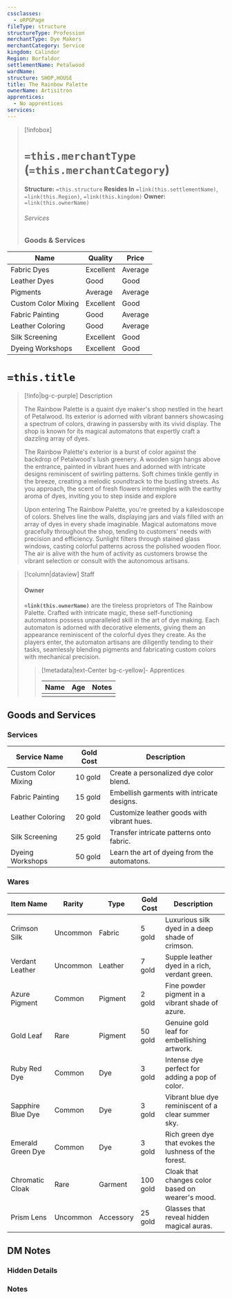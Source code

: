 ```yaml
---
cssclasses:
  - oRPGPage
fileType: structure
structureType: Profession
merchantType: Dye Makers
merchantCategory: Service
kingdom: Calindor
Region: Borfaldor
settlementName: Petalwood
wardName: 
structure: SHOP,HOUSE
title: The Rainbow Palette
ownerName: Artisitron
apprentices:
  - No apprentices
services: 
---
```



> [!infobox] 
> # `=this.merchantType` (`=this.merchantCategory`)
> **Structure:** `=this.structure`
> **Resides In** `=link(this.settlementName)`, `=link(this.Region)`, `=link(this.kingdom)`
>  **Owner:** `=link(this.ownerName)`
> ###### Services 
> ### Goods & Services
|Name|Quality|Price|
|--------------------|-----------|----------------|
| Fabric Dyes         | Excellent | Average |
| Leather Dyes        | Good      | Good    |
| Pigments            | Average   | Average |
| Custom Color Mixing | Excellent | Good    |
| Fabric Painting     | Good      | Average |
| Leather Coloring    | Good      | Average |
| Silk Screening      | Excellent | Good    |
| Dyeing Workshops    | Excellent | Good    |

 

# `=this.title`
> [!info|bg-c-purple] Description
> 
> The Rainbow Palette is a quaint dye maker's shop nestled in the heart of Petalwood. Its exterior is adorned with vibrant banners showcasing a spectrum of colors, drawing in passersby with its vivid display. The shop is known for its magical automatons that expertly craft a dazzling array of dyes.
> 
> The Rainbow Palette's exterior is a burst of color against the backdrop of Petalwood's lush greenery. A wooden sign hangs above the entrance, painted in vibrant hues and adorned with intricate designs reminiscent of swirling patterns. Soft chimes tinkle gently in the breeze, creating a melodic soundtrack to the bustling streets. As you approach, the scent of fresh flowers intermingles with the earthy aroma of dyes, inviting you to step inside and explore
> 
> Upon entering The Rainbow Palette, you're greeted by a kaleidoscope of colors. Shelves line the walls, displaying jars and vials filled with an array of dyes in every shade imaginable. Magical automatons move gracefully throughout the shop, tending to customers' needs with precision and efficiency. Sunlight filters through stained glass windows, casting colorful patterns across the polished wooden floor. The air is alive with the hum of activity as customers browse the vibrant selection or consult with the autonomous artisans.
> 

> [!column|dataview] Staff
> #### Owner
> **`=link(this.ownerName)`**  are the tireless proprietors of The Rainbow Palette. Crafted with intricate magic, these self-functioning automatons possess unparalleled skill in the art of dye making. Each automaton is adorned with decorative elements, giving them an appearance reminiscent of the colorful dyes they create. As the players enter, the automaton artisans are diligently tending to their tasks, seamlessly blending pigments and fabricating custom colors with mechanical precision.
> 
>
> 
>> [!metadata|text-Center bg-c-yellow]- Apprentices
>>
>> |Name | Age | Notes |
>> |:---|:---:|:---:| 
>> |  |  |  | 


## Goods and Services
### Services

| Service Name        | Gold Cost | Description                                  |
|---------------------|-----------|----------------------------------------------|
| Custom Color Mixing | 10 gold   | Create a personalized dye color blend.       |
| Fabric Painting     | 15 gold   | Embellish garments with intricate designs.   |
| Leather Coloring    | 20 gold   | Customize leather goods with vibrant hues.   |
| Silk Screening      | 25 gold   | Transfer intricate patterns onto fabric.     |
| Dyeing Workshops    | 50 gold   | Learn the art of dyeing from the automatons. |



### Wares

| Item Name         | Rarity   | Type    | Gold Cost | Description                                            |
|-------------------|----------|---------|-----------|--------------------------------------------------------|
| Crimson Silk      | Uncommon | Fabric  | 5 gold    | Luxurious silk dyed in a deep shade of crimson.        |
| Verdant Leather   | Uncommon | Leather | 7 gold    | Supple leather dyed in a rich, verdant green.          |
| Azure Pigment     | Common   | Pigment | 2 gold    | Fine powder pigment in a vibrant shade of azure.       |
| Gold Leaf         | Rare     | Pigment | 50 gold   | Genuine gold leaf for embellishing artwork.            |
| Ruby Red Dye      | Common   | Dye     | 3 gold    | Intense dye perfect for adding a pop of color.         |
| Sapphire Blue Dye | Common   | Dye     | 3 gold    | Vibrant blue dye reminiscent of a clear summer sky.    |
| Emerald Green Dye | Common   | Dye     | 3 gold    | Rich green dye that evokes the lushness of the forest. |
| Chromatic Cloak    | Rare      | Garment   | 100 gold  | Cloak that changes color based on wearer's mood.     |
| Prism Lens         | Uncommon  | Accessory | 25 gold   | Glasses that reveal hidden magical auras.            |



## DM Notes

### Hidden Details

### Notes 

